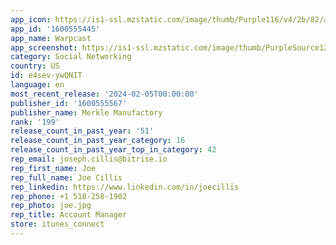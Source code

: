 ```yaml
---
app_icon: https://is1-ssl.mzstatic.com/image/thumb/Purple116/v4/2b/82/a9/2b82a90d-c96c-b46a-9be5-f8cac9be3572/AppIcon-0-0-1x_U007emarketing-0-7-0-85-220.png/1024x1024bb.png
app_id: '1600555445'
app_name: Warpcast
app_screenshot: https://is1-ssl.mzstatic.com/image/thumb/PurpleSource126/v4/13/8b/ba/138bba6a-5eab-d1c2-fb60-6d7c1bd03cf6/852ed940-8e4f-4bd8-9f22-c9ab1ed15de2_Simulator_Screenshot_-_iPhone_Xs_Max_-_2024-01-23_at_12.15.15.png/1242x2688bb.png
category: Social Networking
country: US
id: e4sev-ywQNIT
language: en
most_recent_release: '2024-02-05T00:00:00'
publisher_id: '1600555567'
publisher_name: Merkle Manufactory
rank: '199'
release_count_in_past_year: '51'
release_count_in_past_year_category: 16
release_count_in_past_year_top_in_category: 42
rep_email: joseph.cillis@bitrise.io
rep_first_name: Joe
rep_full_name: Joe Cillis
rep_linkedin: https://www.linkedin.com/in/joecillis
rep_phone: +1 518-258-1902
rep_photo: joe.jpg
rep_title: Account Manager
store: itunes_connect
---
```

